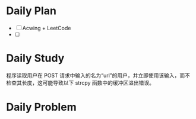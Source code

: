 # Daily Plan
- [ ] Acwing + LeetCode
- [ ] 
# Daily Study
程序读取用户在 POST 请求中输入的名为“url”的用户，并立即使用该输入，而不检查其长度，这可能导致以下 strcpy 函数中的缓冲区溢出错误。
# Daily Problem